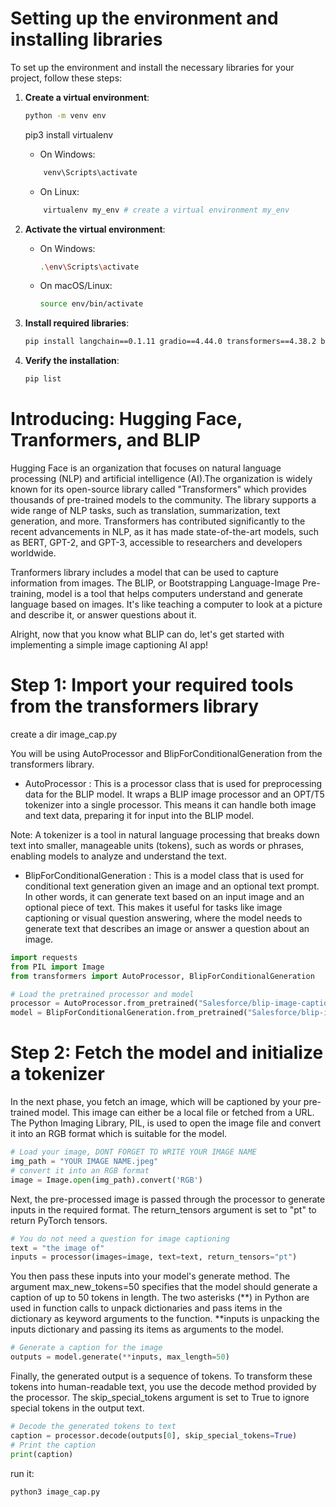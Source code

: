 # Setting up the environment and installing libraries

To set up the environment and install the necessary libraries for your project, follow these steps:

1. **Create a virtual environment**:
    ```bash
    python -m venv env
    ```
    pip3 install virtualenv
    - On Windows:
    ```bash
        venv\Scripts\activate
    ```
    - On Linux:
    ```bash
        virtualenv my_env # create a virtual environment my_env
    ```
2. **Activate the virtual environment**:
    - On Windows:
        ```bash
        .\env\Scripts\activate
        ```
    - On macOS/Linux:
        ```bash
        source env/bin/activate
        ```

3. **Install required libraries**:
    ```bash
    pip install langchain==0.1.11 gradio==4.44.0 transformers==4.38.2 bs4==0.0.2 requests==2.31.0 torch==2.2.1
    ```

4. **Verify the installation**:
    ```bash
    pip list
    ```

# Introducing: Hugging Face, Tranformers, and BLIP
Hugging Face is an organization that focuses on natural language processing (NLP) and artificial intelligence (AI).The organization is widely known for its open-source library called "Transformers" which provides thousands of pre-trained models to the community. The library supports a wide range of NLP tasks, such as translation, summarization, text generation, and more. Transformers has contributed significantly to the recent advancements in NLP, as it has made state-of-the-art models, such as BERT, GPT-2, and GPT-3, accessible to researchers and developers worldwide.

Tranformers library includes a model that can be used to capture information from images. The BLIP, or Bootstrapping Language-Image Pre-training, model is a tool that helps computers understand and generate language based on images. It's like teaching a computer to look at a picture and describe it, or answer questions about it.

Alright, now that you know what BLIP can do, let's get started with implementing a simple image captioning AI app!

# Step 1: Import your required tools from the transformers library
create a dir image_cap.py

You will be using AutoProcessor and BlipForConditionalGeneration from the transformers library.

- AutoProcessor : This is a processor class that is used for preprocessing data for the BLIP model. It wraps a BLIP image processor and an OPT/T5 tokenizer into a single processor. This means it can handle both image and text data, preparing it for input into the BLIP model.

Note: A tokenizer is a tool in natural language processing that breaks down text into smaller, manageable units (tokens), such as words or phrases, enabling models to analyze and understand the text.

- BlipForConditionalGeneration : This is a model class that is used for conditional text generation given an image and an optional text prompt. In other words, it can generate text based on an input image and an optional piece of text. This makes it useful for tasks like image captioning or visual question answering, where the model needs to generate text that describes an image or answer a question about an image.

```python
import requests
from PIL import Image
from transformers import AutoProcessor, BlipForConditionalGeneration

# Load the pretrained processor and model
processor = AutoProcessor.from_pretrained("Salesforce/blip-image-captioning-base", force_download=True)
model = BlipForConditionalGeneration.from_pretrained("Salesforce/blip-image-captioning-base", force_download=True)
```

# Step 2: Fetch the model and initialize a tokenizer
In the next phase, you fetch an image, which will be captioned by your pre-trained model. This image can either be a local file or fetched from a URL. The Python Imaging Library, PIL, is used to open the image file and convert it into an RGB format which is suitable for the model.

```python
# Load your image, DONT FORGET TO WRITE YOUR IMAGE NAME
img_path = "YOUR IMAGE NAME.jpeg"
# convert it into an RGB format 
image = Image.open(img_path).convert('RGB')
```

Next, the pre-processed image is passed through the processor to generate inputs in the required format. The return_tensors argument is set to "pt" to return PyTorch tensors.

```python
# You do not need a question for image captioning
text = "the image of"
inputs = processor(images=image, text=text, return_tensors="pt")
```
You then pass these inputs into your model's generate method. The argument max_new_tokens=50 specifies that the model should generate a caption of up to 50 tokens in length.
    The two asterisks (**) in Python are used in function calls to unpack dictionaries and pass items in the dictionary as keyword arguments to the function. **inputs is unpacking the inputs dictionary and passing its items as arguments to the model.

```python
# Generate a caption for the image
outputs = model.generate(**inputs, max_length=50)
```

Finally, the generated output is a sequence of tokens. To transform these tokens into human-readable text, you use the decode method provided by the processor. The skip_special_tokens argument is set to True to ignore special tokens in the output text.

```python
# Decode the generated tokens to text
caption = processor.decode(outputs[0], skip_special_tokens=True)
# Print the caption
print(caption)
```
run it:
```bash
python3 image_cap.py
```
